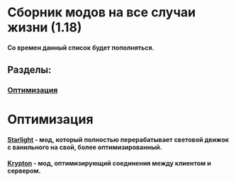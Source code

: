 [optimization]:https://github.com/bottleofench/my-mods-bestiary#оптимизация
[starlight]:https://github.com/PaperMC/Starlight
[krypton]:https://github.com/astei/krypton

# Сборник модов на все случаи жизни (1.18)

#### Со времен данный список будет пополняться. 

## Разделы:

### [Оптимизация][optimization]

# Оптимизация

#### [Starlight][starlight] - мод, который полностью перерабатывает световой движок с ванильного на свой, более оптимизированный.
#### [Krypton][krypton] - мод, оптимизирующий соединения между клиентом и сервером.
